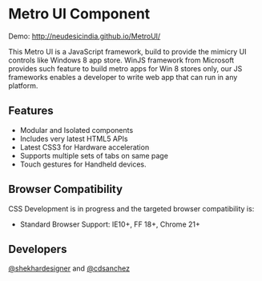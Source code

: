 Metro UI Component
=======

Demo: http://neudesicindia.github.io/MetroUI/

This Metro UI is a JavaScript framework, build to provide the mimicry UI controls like Windows 8 app store. WinJS framework from Microsoft provides such feature to build metro apps for Win 8 stores only, our JS frameworks enables a developer to write web app that can run in any platform. 


Features
-----------------
  - Modular and Isolated components
  - Includes very latest HTML5 APIs
  - Latest CSS3 for Hardware acceleration
  - Supports multiple sets of tabs on same page
  - Touch gestures for Handheld devices.

Browser Compatibility
----------------------
CSS Development is in progress and the targeted browser compatibility is:
  - Standard Browser Support: IE10+, FF 18+, Chrome 21+

Developers
------------
[@shekhardesigner](https://github.com/shekhardesigner) and [@cdsanchez](https://github.com/cdsanchez)
